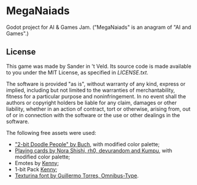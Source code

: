 # MegaNaiads
Godot project for AI &amp; Games Jam. ("MegaNaiads" is an anagram of "AI and Games".)

## License
This game was made by Sander in 't Veld. Its source code is made available to you under the MIT License, as specified in *LICENSE.txt*.

The software is provided "as is", without warranty of any kind, express or implied, including but not limited to the warranties of merchantability, fitness for a particular purpose and noninfringement. In no event shall the authors or copyright holders be liable for any claim, damages or other liability, whether in an action of contract, tort or otherwise, arising from, out of or in connection with the software or the use or other dealings in the software.

The following free assets were used:
- ["2-bit Doodle People" by Buch](https://opengameart.org/content/2-bit-doodle-people), with modified color palette;
- [Playing cards by Nora Shishi, rh0, devurandom and Kumpu](https://opengameart.org/content/dice-trumps), with modified color palette;
- Emotes by [Kenny](https://www.kenney.nl);
- 1-bit Pack [Kenny](https://www.kenney.nl);
- [Texturina font by Guillermo Torres, Omnibus-Type](https://fonts.google.com/specimen/Texturina).
